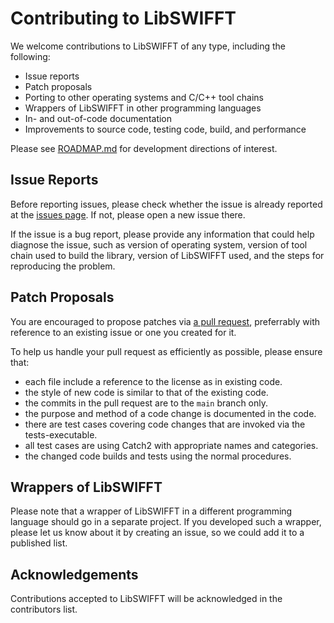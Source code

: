 # Contributing to LibSWIFFT

We welcome contributions to LibSWIFFT of any type, including the following:

- Issue reports
- Patch proposals
- Porting to other operating systems and C/C++ tool chains
- Wrappers of LibSWIFFT in other programming languages
- In- and out-of-code documentation
- Improvements to source code, testing code, build, and performance

Please see [ROADMAP.md](ROADMAP.md) for development directions of interest.

## Issue Reports

Before reporting issues, please check whether the issue is already reported at the [issues page](https://github.com/gvilitechltd/LibSWIFFT/issues). If not, please open a new issue there.

If the issue is a bug report, please provide any information that could help diagnose the issue, such as version of operating system, version of tool chain used to build the library, version of LibSWIFFT used, and the steps for reproducing the problem.

## Patch Proposals

You are encouraged to propose patches via [a pull request](https://github.com/gvilitechltd/LibSWIFFT/pulls), preferrably with reference to an existing issue or one you created for it.

To help us handle your pull request as efficiently as possible, please ensure that:

- each file include a reference to the license as in existing code.
- the style of new code is similar to that of the existing code.
- the commits in the pull request are to the `main` branch only.
- the purpose and method of a code change is documented in the code.
- there are test cases covering code changes that are invoked via the tests-executable.
- all test cases are using Catch2 with appropriate names and categories.
- the changed code builds and tests using the normal procedures.

## Wrappers of LibSWIFFT

Please note that a wrapper of LibSWIFFT in a different programming language should go in a separate project. If you developed such a wrapper, please let us know about it by creating an issue, so we could add it to a published list.

## Acknowledgements

Contributions accepted to LibSWIFFT will be acknowledged in the contributors list.

